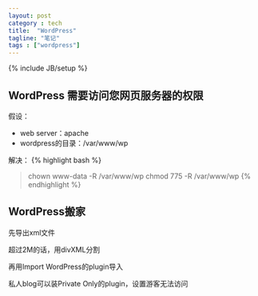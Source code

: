 ```yaml
---
layout: post
category : tech
title:  "WordPress"
tagline: "笔记"
tags : ["wordpress"] 
---
```

{% include JB/setup %}

##  WordPress 需要访问您网页服务器的权限

假设：
- web server：apache
- wordpress的目录：/var/www/wp

解决：
{% highlight bash %}
> chown www-data -R /var/www/wp
> chmod 775 -R /var/www/wp 
{% endhighlight %}

##  WordPress搬家

先导出xml文件

超过2M的话，用divXML分割

再用Import WordPress的plugin导入

私人blog可以装Private Only的plugin，设置游客无法访问 
